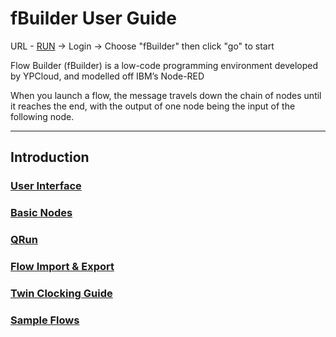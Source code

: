 # fBuilder User Guide
URL - [RUN](https://run.ypcloud.com) -> Login -> Choose "fBuilder" then click "go" to start 

Flow Builder (fBuilder) is a low-code programming environment developed by YPCloud, and modelled off IBM’s Node-RED

When you launch a flow, the message travels down the chain of nodes until it reaches the end, with the output of one node being the input of the following node.

---

## Introduction

### [User Interface](https://github.com/motebus/ultrabook/blob/main/Ultranet%20Apps/fBuilder/UI%20introduction.md)

### [Basic Nodes](https://github.com/motebus/ultrabook/blob/main/Ultranet%20Apps/fBuilder/basic%20nodes%20intro.md)

### [QRun](https://github.com/motebus/ultrabook/blob/main/Ultranet%20Apps/fBuilder/qrun.md)

### [Flow Import & Export](https://github.com/motebus/ultrabook/blob/main/Ultranet%20Apps/fBuilder/import%20%26%20export.md)

### [Twin Clocking Guide](https://github.com/motebus/ultrabook/blob/main/Ultranet%20Apps/fBuilder/Twin%20guide.md)

### [Sample Flows](https://github.com/motebus/ultrabook/blob/main/Ultranet%20Apps/fBuilder/Sample%20Flows/Readme.md)

